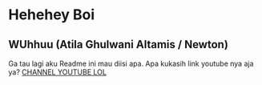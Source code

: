 # Hehehey Boi
## WUhhuu (Atila Ghulwani Altamis / Newton)
Ga tau lagi aku Readme ini mau diisi apa. Apa kukasih link youtube nya aja ya?
[CHANNEL YOUTUBE LOL](https://youtube.com/@sigabut-ytc?si=vMy3p0kJyj7a7x8Z)